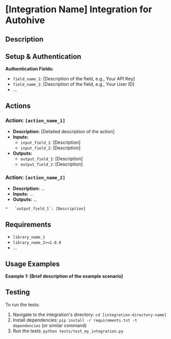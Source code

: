 # [Integration Name] Integration for Autohive

<!-- Provide a brief, high-level overview of what this integration does. -->
<!-- Example: Connects Autohive to the [Service Name] API to allow users to [briefly mention key capabilities]. -->

## Description

<!-- Elaborate on the integration's purpose and functionality. -->
<!-- What problems does it solve? What are the main features? -->
<!-- Mention the specific services or APIs it interacts with. -->

## Setup & Authentication

<!-- Explain how users should configure the integration within Autohive. -->
<!-- Detail the authentication method used (e.g., API Key, OAuth2, Basic Auth). -->
<!-- List the required authentication fields (referencing the `config.json`). -->
<!-- Provide step-by-step instructions if the setup is complex (e.g., where to find API keys in the target service). -->

**Authentication Fields:**

*   `field_name_1`: [Description of the field, e.g., Your API Key]
*   `field_name_2`: [Description of the field, e.g., Your User ID]
*   ...

## Actions

<!-- (Optional Section: Include only if your integration has actions) -->
<!-- List and describe actions defined in the `config.json`. -->
<!-- For each action: -->
<!-- - **Action Name:** (e.g., `create_user`) -->
<!-- - **Description:** What does this action do? -->
<!-- - **Inputs:** List the input fields defined in the `input_schema`. -->
<!-- - **Outputs:** Describe the expected output defined in the `output_schema`. -->

### Action: `[action_name_1]`

*   **Description:** [Detailed description of the action]
*   **Inputs:**
    *   `input_field_1`: [Description]
    *   `input_field_2`: [Description]
*   **Outputs:**
    *   `output_field_1`: [Description]
    *   `output_field_2`: [Description]

### Action: `[action_name_2]`

*   **Description:** ...
*   **Inputs:** ...
*   **Outputs:** ...

<!-- Add more actions as needed -->
    *   `output_field_1`: [Description]

<!-- Add more triggers as needed -->

## Requirements

<!-- List any external libraries or dependencies required by the integration (from `requirements.txt`). -->
<!-- Mention any specific versions if necessary. -->

*   `library_name_1`
*   `library_name_2>=1.0.0`
*   ...

## Usage Examples

<!-- (Optional but Recommended) -->
<!-- Provide simple examples of how to use the actions or triggers in an Autohive workflow. -->
<!-- This helps users understand the practical application of the integration. -->

**Example 1: [Brief description of the example scenario]**

<!-- Example input for action '[action_name]'
{
  "input_field_1": "value1",
  "input_field_2": "value2"
}

**Example 2: [Brief description of another scenario]**

... -->

## Testing

<!-- Explain how to run the tests included with the integration. -->
<!-- Mention any setup required for testing (e.g., environment variables, mock data). -->

To run the tests:

1.  Navigate to the integration's directory: `cd [integration-directory-name]`
2.  Install dependencies: `pip install -r requirements.txt -t dependencies` (or similar command)
3.  Run the tests: `python tests/test_my_integration.py`
